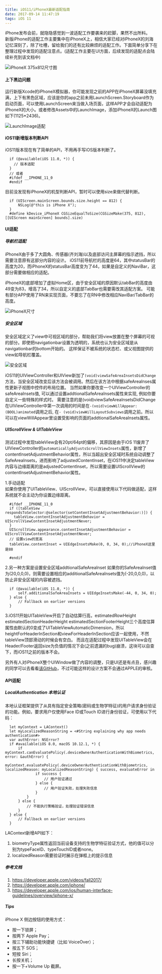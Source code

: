 ```yaml
---
title: iOS11/iPhoneX最新适配指南
date: 2017-09-14 11:47:19
tags: iOS 11
---
```


iPhone发布会前，就隐隐感觉到一波适配工作要袭来的赶脚，果然不出所料。  
新版iPhone的适配工作主要集中在iPhoneX上，相信大家已经对iPhoneX的刘海记忆深刻了，除了吐槽，留给我们的还有比较麻烦的适配工作。下面简单分享下在整理过程中发现的适配注意点。(适配工作主要在UI方面，后续发现的适配点会陆续补充到该文档中)  

![iPhoneX 375x812尺寸图](http://ojca2gwha.bkt.clouddn.com/iPhoneX-Screen.png)  

#### 上下黑边问题

运行新版Xcode的iPhoneX模拟器，你可能发现之前的APP在iPhoneX屏幕没填充满，上下有黑色区域，应该是你的app之前未用LaunchScreen.Storyboard作为启动页面，可以使用LaunchScreen来当做入场页面，这样APP才会自动适配为iPhoneX的大小。或者修改Assets中的LaunchImage，添加iPhoneX的Launch图如下(1125*2436)。

![LaunchImage适配](http://ojca2gwha.bkt.clouddn.com/iOS11-adjust-launch.png)  

#### iOS11新增版本判断API

iOS11版本现在有了简单的API，不用再手写iOS版本判断了。      
```
  if (@available(iOS 11.0, *)) {
    // 版本适配
  }
  // 或者
  #ifdef __IPHONE_11_0   
  #endif
```

目前没发现有iPhoneX的机型判断API，暂时可以使用size来做代替判断。  

```
  if (UIScreen.mainScreen.bounds.size.height == 812) {
      NSLog(@"this is iPhone X");
  }
  #define kDevice_iPhoneX CGSizeEqualToSize(CGSizeMake(375, 812), [[UIScreen mainScreen] bounds].size)
```

#### UI适配  

##### 导航栏适配  

iPhoneX由于多了大圆角、传感器(齐刘海)以及底部访问主屏幕的指示遮挡，所以需要注意原有这部分内容的设计。
iOS11前导航栏的高度是64，其中statusBar的高度为20，而iPhoneX的statusBar高度变为了44，如果是自定义的NaviBar，这部分需要做相应的适配。  

iPhoneX的底部增加了虚拟Home区，由于安全区域的原因默认tabBar的高度由49变为83，增高了34，所以自定义的底部TabBar也需要需改其适配方案。
可能有部分APP使用了RN来实现页面，不要忘了在RN中修改相应NaviBar/TabBar的高度。

![iPhoneX尺寸](http://ojca2gwha.bkt.clouddn.com/iPhoneX-Area.png)  

<!--more-->

##### 安全区域

安全区域定义了view中可视区域的部分，帮助我们将view放置在整个屏幕的可视的部分。即使把navigationbar设置为透明的，系统也认为安全区域是从navigationbar的bottom开始的。
这样保证不被系统的状态栏、或父视图提供的view如导航栏覆盖。

![安全区域](http://ojca2gwha.bkt.clouddn.com/iOS11-safeArea.png)

iOS11的UIViewController和UIView新加了`(void)viewSafeAreaInsetsDidChange`方法，当安全区域改变后该方法会被调用。然后在该方法中根据safeAreaInses属性更新子视图中控件的布局位置。
当然如果你要改变一个UIViewController的safeAreaInsets值, 可以通过设置addtionalSafeAreaInsets属性来实现, 例如你要自定义一些特殊的样式时。
需要注意的是(void)viewSafeAreaInsetsDidChange在UIViewController中第一次调用的时间是在`-(void)viewWillAppear:(BOOL)animated`调用之后, 在`- (void)viewWillLayoutSubviews`调用之前。所以可以在viewWillAppear里设置受影响的页面的addtionalSafeAreaInsets属性。

##### UIScrollView & UITableView

测试过程中发现tableView会有20pt/64pt的偏移，其原因是由于iOS 11废弃了UIViewController的`automaticallyAdjustsScrollViewInsets`属性，新增了contentInsetAdjustmentBehavior属性，所以当超出安全区域时系统自动调整了SafeAreaInsets，进而影响了adjustedContentInset，在iOS11中决定tableView内容与边缘距离的是adjustedContentInset，所以需要设置UIScrollView的contentInsetAdjustmentBehavior属性。  

1.手动适配    
如果你使用了UITableView、UIScrollView，可以直接使用以下代码做适配，这样系统就不会主动为你设置边缘距离。  
```
  #ifdef __IPHONE_11_0   
  if ([tableView respondsToSelector:@selector(setContentInsetAdjustmentBehavior:)]) {
    tableView.contentInsetAdjustmentBehavior = UIScrollViewContentInsetAdjustmentNever;
  }
  UIScrollView.appearance.contentInsetAdjustmentBehavior = UIScrollViewContentInsetAdjustmentNever;
  // 设置view的宽高
  tableView.contentInset = UIEdgeInsetsMake(0, 0, 34, 0);//iPhoneX这里是88

  #endif
```

2.另一种方案是设置安全区域addtionalSafeAreaInset
如果你的SafeAreaInset值为(20,0,0,0)，则需要设置相应的additionalSafeAreaInsets值为(-20,0,0,0)，以防止非安全区域的内容被遮挡。
```
  if (@available(iOS 11.0, *)) {
      self.additionalSafeAreaInsets = UIEdgeInsetsMake(-44, 0, 34, 0);
  } else {
      // Fallback on earlier versions
  }
```

3.iOS11开始UITableView开启了自动估算行高，estimatedRowHeight estimatedSectionHeaderHeight estimatedSectionFooterHeight三个高度估算属性由默认的0变成了UITableViewAutomaticDimension，所以heightForHeaderInSection和viewForHeaderInSection应该一起使用，不然tableView顶部滑动的时候会有空白。
而且在适配过程中发现UITableView会在Header/Footer返回size为负值的情况下会(之前遗漏的bug)崩溃，这块可以自查下，而iOS11之前的版本不会。

另外有人对iPhoneX整个UIWindow做了内容的调整，只是UI还是有点丑，感兴趣的同学可以去看看[该GitHub](https://github.com/HarshilShah/NotchKit)，不过可能这样的设计方案不会通过APPLE的审核。

#### API适配

##### LocalAuthentication 本地认证    

本地认证框架提供了从具有指定安全策略(密码或生物学特征)的用户请求身份验证的功能。例如，要求用户仅使用Face ID或Touch ID进行身份验证，可使用以下代码：  

```
  let myContext = LAContext()   
  let myLocalizedReasonString = <#String explaining why app needs authentication#>    
  var authError: NSError?   
  if #available(iOS 8.0, macOS 10.12.1, *) {   
      if myContext.canEvaluatePolicy(.deviceOwnerAuthenticationWithBiometrics, error: &authError) {   
          myContext.evaluatePolicy(.deviceOwnerAuthenticationWithBiometrics, localizedReason: myLocalizedReasonString) { success, evaluateError in
              if success {  
                  // 用户验证通过  
              } else {  
                  // 用户验证失败，处理失败信息  
              }  
          }  
      } else {  
          // 不能执行策略验证，处理验证错误信息  
      }  
  } else {  
      // Fallback on earlier versions
  }
```

LAContext新增API如下：  
1. biometryType属性返回当前设备支持的生物学特征验证方式，他的值可以分别为typeFaceID、typeTouchID或者none。  
2. localizedReason需要验证时展示在弹框上的提示信息



##### 参考文档  
1. https://developer.apple.com/videos/fall2017/
2. https://developer.apple.com/iphone/
3. https://developer.apple.com/ios/human-interface-guidelines/overview/iphone-x/


##### Tips
iPhone X 侧边按钮的使用方式：  
- 按一下锁屏；
- 按两下 Apple Pay；
- 按三下辅助功能快捷键（比如 VoiceOver）；
- 按五下 SOS；
- 短按 Siri；
- 长按关机；
- 按一下+Volume Up 截屏。

